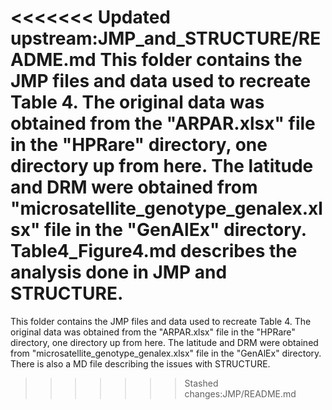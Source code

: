 <<<<<<< Updated upstream:JMP_and_STRUCTURE/README.md
This folder contains the JMP files and data used to recreate Table 4. The original data was obtained from the "ARPAR.xlsx" file in the "HPRare" directory, one directory up from here. The latitude and DRM were obtained from "microsatellite_genotype_genalex.xlsx" file in the "GenAlEx" directory. Table4_Figure4.md describes the analysis done in JMP and STRUCTURE.
=======
This folder contains the JMP files and data used to recreate Table 4. The original data was obtained from the "ARPAR.xlsx" file in the "HPRare" directory, one directory up from here. The latitude and DRM were obtained from "microsatellite_genotype_genalex.xlsx" file in the "GenAlEx" directory. There is also a MD file describing the issues with STRUCTURE.
>>>>>>> Stashed changes:JMP/README.md
